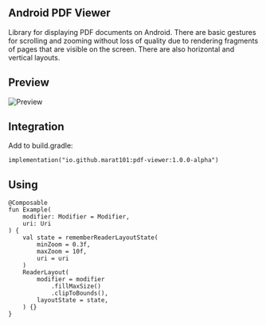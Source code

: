 ## Android PDF Viewer

Library for displaying PDF documents on Android. There are basic gestures for scrolling and zooming without loss of quality due to rendering fragments of pages that are visible on the screen. There are also horizontal and vertical layouts.

## Preview
![Preview](https://github.com/user-attachments/assets/b9466a94-9e0e-4dc3-9517-9e0956199a52)

## Integration

Add to build.gradle:
```
implementation("io.github.marat101:pdf-viewer:1.0.0-alpha")
```
## Using
```
@Composable
fun Example(
    modifier: Modifier = Modifier,
    uri: Uri
) {
    val state = rememberReaderLayoutState(
        minZoom = 0.3f,
        maxZoom = 10f,
        uri = uri
    )
    ReaderLayout(
        modifier = modifier
            .fillMaxSize()
            .clipToBounds(),
        layoutState = state,
    ) {}
}
```
